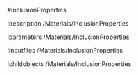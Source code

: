 <!-- MOOSE Object Documentation Stub: Remove this when content is added. -->
#InclusionProperties

!description /Materials/InclusionProperties

!parameters /Materials/InclusionProperties

!inputfiles /Materials/InclusionProperties

!childobjects /Materials/InclusionProperties
